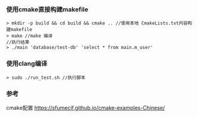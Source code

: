 ### 使用cmake直接构建makefile
~~~
> mkdir -p build && cd build && cmake .. //使用本地 CmakeLists.txt内容构建makefile
> make //make 编译
//执行结果
> ./main 'database/test-db' 'select * from main.m_user'  
~~~
### 使用clang编译
~~~
> sudo ./run_test.sh //执行脚本
~~~
### 参考
cmake配置
https://sfumecjf.github.io/cmake-examples-Chinese/